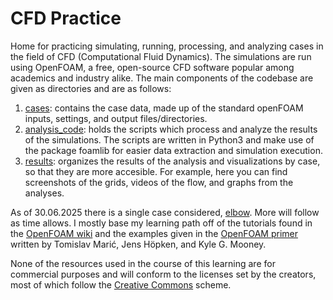 # CFD Practice
Home for practicing simulating, running, processing, and analyzing cases in the field of CFD (Computational Fluid Dynamics). The simulations are run using OpenFOAM, a free, open-source CFD software popular among academics and industry alike.  The main components of the codebase are given as directories and are as follows:
1. [cases](/cases): contains the case data, made up of the standard openFOAM inputs, settings, and output files/directories.
2. [analysis_code](/analysis_code): holds the scripts which process and analyze the results of the simulations. The scripts are written in Python3 and make use of the package foamlib for easier data extraction and simulation execution.
3. [results](/results): organizes the results of the analysis and visualizations by case, so that they are more accesible. For example, here you can find screenshots of the grids, videos of the flow, and graphs from the analyses.  

As of 30.06.2025 there is a single case considered, [elbow](/cases/elbow). More will follow as time allows. I mostly base my learning path off of the tutorials found in the [OpenFOAM wiki](https://wiki.openfoam.com/index.php?title=Tutorials) and the examples given in the [OpenFOAM primer](/literature/OFprimer-v2012.1.pdf) written by Tomislav Marić, Jens Höpken, and Kyle G. Mooney.  

None of the resources used in the course of this learning are for commercial purposes and will conform to the licenses set by the creators, most of which follow the [Creative Commons](https://creativecommons.org/) scheme.
